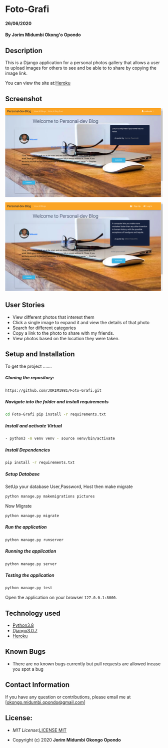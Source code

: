 

# Foto-Grafi

#### 26/06/2020
#### By **Jorim Midumbi Okong'o Opondo**

## Description
This is a Django application for a personal photos gallery that allows a user to upload images for others to see and be able to to share by copying the image link.

You can view the site at:[Heroku](https://jorim-personal-dev-blog.herokuapp.com/)


## Screenshot
![Personal-dev-Blog](https://github.com/JORIM1981/Personal_dev_Blog/blob/2332dc49d0ae760ef709129a8f2eed886a9c3f46/app/static/photos/Screenshot.png)

![Personal-dev-Blog](https://github.com/JORIM1981/Personal_dev_Blog/blob/2332dc49d0ae760ef709129a8f2eed886a9c3f46/app/static/photos/Screenshot_1.png)


## User Stories
* View different photos that interest them  
* Click a single image to expand it and view the details of that photo  
* Search for different categories   
* Copy a link to the photo to share with my friends.  
* View photos based on the location they were taken.  
  

  
## Setup and Installation  
To get the project .......  
  
##### Cloning the repository:  
 ```bash 
 https://github.com/JORIM1981/Foto-Grafi.git 
```
##### Navigate into the folder and install requirements  
 ```bash 
cd Foto-Grafi pip install -r requirements.txt 
```
##### Install and activate Virtual  
 ```bash 
- python3 -m venv venv - source venv/bin/activate  
```  
##### Install Dependencies  
 ```bash 
 pip install -r requirements.txt 
```  
 ##### Setup Database  
  SetUp your database User,Password, Host then make migrate  
 ```bash 
python manage.py makemigrations pictures 
 ``` 
 Now Migrate  
 ```bash 
 python manage.py migrate 
```
##### Run the application  
 ```bash 
 python manage.py runserver 
``` 
##### Running the application  
 ```bash 
 python manage.py server 
```
##### Testing the application  
 ```bash 
 python manage.py test 
```
Open the application on your browser `127.0.0.1:8000`.  
  




## Technology used

* [Python3.8](https://www.python.org/)
* [Django3.0.7](https://docs.djangoproject.com/en/2.2/)
* [Heroku](https://heroku.com)


## Known Bugs
* There are no known bugs currently but pull requests are allowed incase you spot a bug

## Contact Information 

If you have any question or contributions, please email me at [okongo.midumbi.opondo@gmail.com]

## License:

- _MIT License:_[LICENSE MIT](./LICENSE)

- Copyright (c) 2020 **Jorim Midumbi Okongo Opondo**


